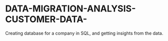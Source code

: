 # DATA-MIGRATION-ANALYSIS-CUSTOMER-DATA-
Creating database for a company in SQL, and getting insights from the data.

